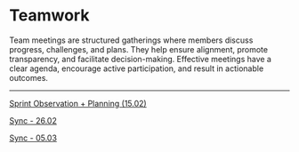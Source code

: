 # Teamwork

Team meetings are structured gatherings where members discuss progress, challenges, and plans. They help ensure alignment, promote transparency, and facilitate decision-making. Effective meetings have a clear agenda, encourage active participation, and result in actionable outcomes.

---

[Sprint Observation + Planning (15.02)](Teamwork%20193c9732b84e8070a6a3e47594499d1e/Sprint%20Observation%20+%20Planning%20(15%2002)%2019bc9732b84e80ecab10ddc3a03cb3be.md)

[Sync - 26.02](Teamwork%20193c9732b84e8070a6a3e47594499d1e/Sync%20-%2026%2002%201a6c9732b84e8091a695d0a2d84233d9.md)

[Sync - 05.03](Teamwork%20193c9732b84e8070a6a3e47594499d1e/Sync%20-%2005%2003%201adc9732b84e8065985bc5d9df3efacf.md)